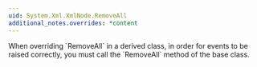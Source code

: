 ```yaml
---
uid: System.Xml.XmlNode.RemoveAll
additional_notes.overrides: *content
---
```


<p>When overriding `RemoveAll` in a derived class, in order for events to be raised correctly, you must call the `RemoveAll` method of the base class.</p>


